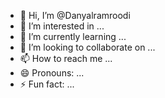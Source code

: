 - 👋 Hi, I’m @Danyalramroodi
- 👀 I’m interested in ...
- 🌱 I’m currently learning ...
- 💞️ I’m looking to collaborate on ...
- 📫 How to reach me ...
- 😄 Pronouns: ...
- ⚡ Fun fact: ...

<!---
Danyalramroodi/Danyalramroodi is a ✨ special ✨ repository because its `README.md` (this file) appears on your GitHub profile.
You can click the Preview link to take a look at your changes.
--->
